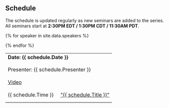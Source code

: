 ## Schedule

The schedule is updated regularly as new seminars are added to the series.
All seminars start at **2:30PM EDT / 1:30PM CDT / 11:30AM PDT**.

<table width="100%" cellspacing="5" cellpadding="5">

{% for speaker in site.data.speakers %}
<tr>
  <td colspan="2" height="40" valign="top" class="session"><strong>Date: {{ schedule.Date }}</strong></td>
</tr>
<tr>
  <td colspan="2" height="40" valign="top" class="chair">Presenter: {{ schedule.Presenter }}</td>
</tr>
<tr>
  <td colspan="2" height="40" valign="top" class="registration"><a href="{{ schedule.Registration }}">Video</a></td>
</tr>
<tr>
  <td width="150" valign="top" class="time">{{ schedule.Time }}</td>
   <td height="30" valign="top" class="paper"><a href="{{ schedule.Paper }}">"{{ schedule.Title }}"</a></td>
</tr>

<tr style="border-bottom:1px solid black">
  <td colspan="100%"></td>
</tr>

 {% endfor %}
</table>
